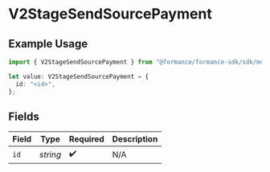 # V2StageSendSourcePayment

## Example Usage

```typescript
import { V2StageSendSourcePayment } from "@formance/formance-sdk/sdk/models/shared";

let value: V2StageSendSourcePayment = {
  id: "<id>",
};
```

## Fields

| Field              | Type               | Required           | Description        |
| ------------------ | ------------------ | ------------------ | ------------------ |
| `id`               | *string*           | :heavy_check_mark: | N/A                |